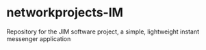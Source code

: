 # networkprojects-IM
Repository for the JIM software project, a simple, lightweight instant messenger application
